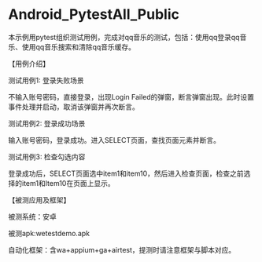 # Android_PytestAll_Public
本示例用pytest组织测试用例，完成对qq音乐的测试，包括：使用qq登录qq音乐、使用qq音乐搜索和清除qq音乐缓存。

【用例介绍】

测试用例1: 登录失败场景

不输入账号密码，直接登录，出现Login Failed的弹窗，断言弹窗出现。此时设置事件处理并启动，取消该弹窗并再次断言。

测试用例2: 登录成功场景

输入账号密码，登录成功。进入SELECT页面，查找页面元素并断言。

测试用例3: 检查勾选内容

登录成功后，SELECT页面选中item1和item10，然后进入检查页面，检查之前选择的item1和Item10在页面上显示。


【被测应用及框架】

被测系统：安卓

被测apk:wetestdemo.apk

自动化框架：含wa+appium+ga+airtest，提测时请注意框架与脚本对应。

